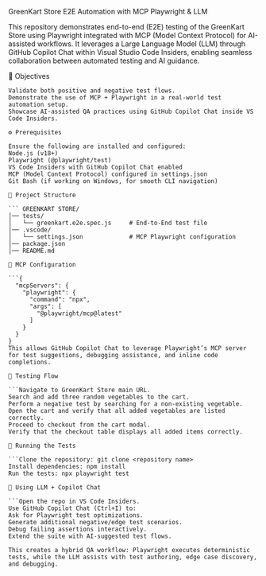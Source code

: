 GreenKart Store E2E Automation with MCP Playwright & LLM

This repository demonstrates end-to-end (E2E) testing of the GreenKart Store using Playwright integrated with MCP (Model Context Protocol) for AI-assisted workflows. It leverages a Large Language Model (LLM) through GitHub Copilot Chat within Visual Studio Code Insiders, enabling seamless collaboration between automated testing and AI guidance.

📌 Objectives

```Automate critical user journeys of the GreenKart Store.
Validate both positive and negative test flows.
Demonstrate the use of MCP + Playwright in a real-world test automation setup.
Showcase AI-assisted QA practices using GitHub Copilot Chat inside VS Code Insiders.

⚙️ Prerequisites

Ensure the following are installed and configured:
Node.js (v18+)
Playwright (@playwright/test)
VS Code Insiders with GitHub Copilot Chat enabled
MCP (Model Context Protocol) configured in settings.json
Git Bash (if working on Windows, for smooth CLI navigation)

📂 Project Structure

``` GREENKART STORE/
│── tests/
│   └── greenkart.e2e.spec.js     # End-to-End test file
│── .vscode/
│   └── settings.json             # MCP Playwright configuration
│── package.json
│── README.md

🔧 MCP Configuration

```{
  "mcpServers": {
    "playwright": {
      "command": "npx",
      "args": [
        "@playwright/mcp@latest"
      ]
    }
  }
}
This allows GitHub Copilot Chat to leverage Playwright’s MCP server for test suggestions, debugging assistance, and inline code completions.

🧪 Testing Flow

```Navigate to GreenKart Store main URL.
Search and add three random vegetables to the cart.
Perform a negative test by searching for a non-existing vegetable.
Open the cart and verify that all added vegetables are listed correctly.
Proceed to checkout from the cart modal.
Verify that the checkout table displays all added items correctly.

🚀 Running the Tests

```Clone the repository: git clone <repository name>
Install dependencies: npm install
Run the tests: npx playwright test

🤖 Using LLM + Copilot Chat

```Open the repo in VS Code Insiders.
Use GitHub Copilot Chat (Ctrl+I) to:
Ask for Playwright test optimizations.
Generate additional negative/edge test scenarios.
Debug failing assertions interactively.
Extend the suite with AI-suggested test flows.

This creates a hybrid QA workflow: Playwright executes deterministic tests, while the LLM assists with test authoring, edge case discovery, and debugging.
